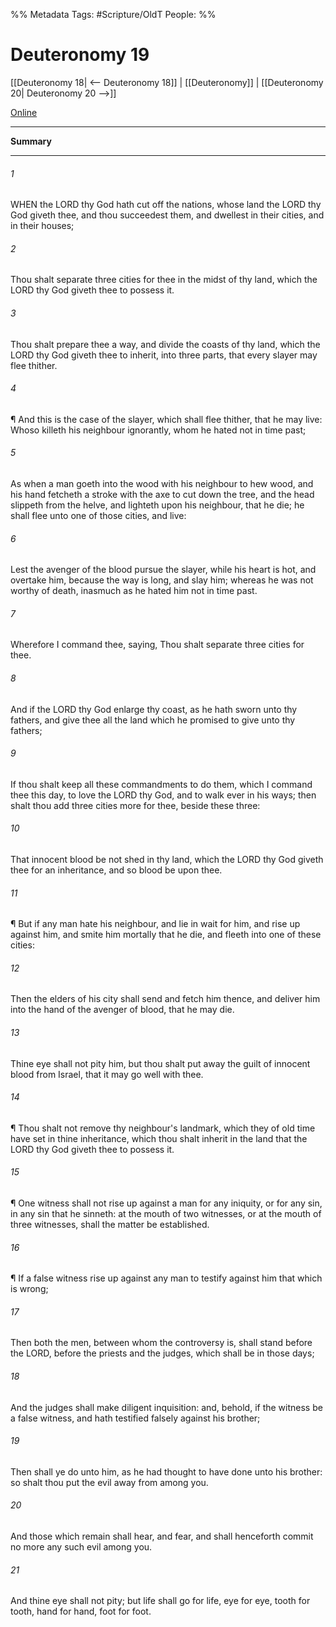 

%% Metadata
Tags: #Scripture/OldT
People: 
%%
# Deuteronomy 19
[[Deuteronomy 18| <-- Deuteronomy 18]] | [[Deuteronomy]] | [[Deuteronomy 20| Deuteronomy 20 -->]]

[Online](https://churchofjesuschrist.org/study/scriptures/ot/deut/19?lang=eng)

---
__Summary__



---

###### 1
WHEN the LORD thy God hath cut off the nations, whose land the LORD thy God giveth thee, and thou succeedest them, and dwellest in their cities, and in their houses;
###### 2
Thou shalt separate three cities for thee in the midst of thy land, which the LORD thy God giveth thee to possess it.
###### 3
Thou shalt prepare thee a way, and divide the coasts of thy land, which the LORD thy God giveth thee to inherit, into three parts, that every slayer may flee thither.
###### 4
¶ And this is the case of the slayer, which shall flee thither, that he may live: Whoso killeth his neighbour ignorantly, whom he hated not in time past;
###### 5
As when a man goeth into the wood with his neighbour to hew wood, and his hand fetcheth a stroke with the axe to cut down the tree, and the head slippeth from the helve, and lighteth upon his neighbour, that he die; he shall flee unto one of those cities, and live:
###### 6
Lest the avenger of the blood pursue the slayer, while his heart is hot, and overtake him, because the way is long, and slay him; whereas he was not worthy of death, inasmuch as he hated him not in time past.
###### 7
Wherefore I command thee, saying, Thou shalt separate three cities for thee.
###### 8
And if the LORD thy God enlarge thy coast, as he hath sworn unto thy fathers, and give thee all the land which he promised to give unto thy fathers;
###### 9
If thou shalt keep all these commandments to do them, which I command thee this day, to love the LORD thy God, and to walk ever in his ways; then shalt thou add three cities more for thee, beside these three:
###### 10
That innocent blood be not shed in thy land, which the LORD thy God giveth thee for an inheritance, and so blood be upon thee.
###### 11
¶ But if any man hate his neighbour, and lie in wait for him, and rise up against him, and smite him mortally that he die, and fleeth into one of these cities:
###### 12
Then the elders of his city shall send and fetch him thence, and deliver him into the hand of the avenger of blood, that he may die.
###### 13
Thine eye shall not pity him, but thou shalt put away the guilt of innocent blood from Israel, that it may go well with thee.
###### 14
¶ Thou shalt not remove thy neighbour's landmark, which they of old time have set in thine inheritance, which thou shalt inherit in the land that the LORD thy God giveth thee to possess it.
###### 15
¶ One witness shall not rise up against a man for any iniquity, or for any sin, in any sin that he sinneth: at the mouth of two witnesses, or at the mouth of three witnesses, shall the matter be established.
###### 16
¶ If a false witness rise up against any man to testify against him that which is wrong;
###### 17
Then both the men, between whom the controversy is, shall stand before the LORD, before the priests and the judges, which shall be in those days;
###### 18
And the judges shall make diligent inquisition: and, behold, if the witness be a false witness, and hath testified falsely against his brother;
###### 19
Then shall ye do unto him, as he had thought to have done unto his brother: so shalt thou put the evil away from among you.
###### 20
And those which remain shall hear, and fear, and shall henceforth commit no more any such evil among you.
###### 21
And thine eye shall not pity; but life shall go for life, eye for eye, tooth for tooth, hand for hand, foot for foot.




